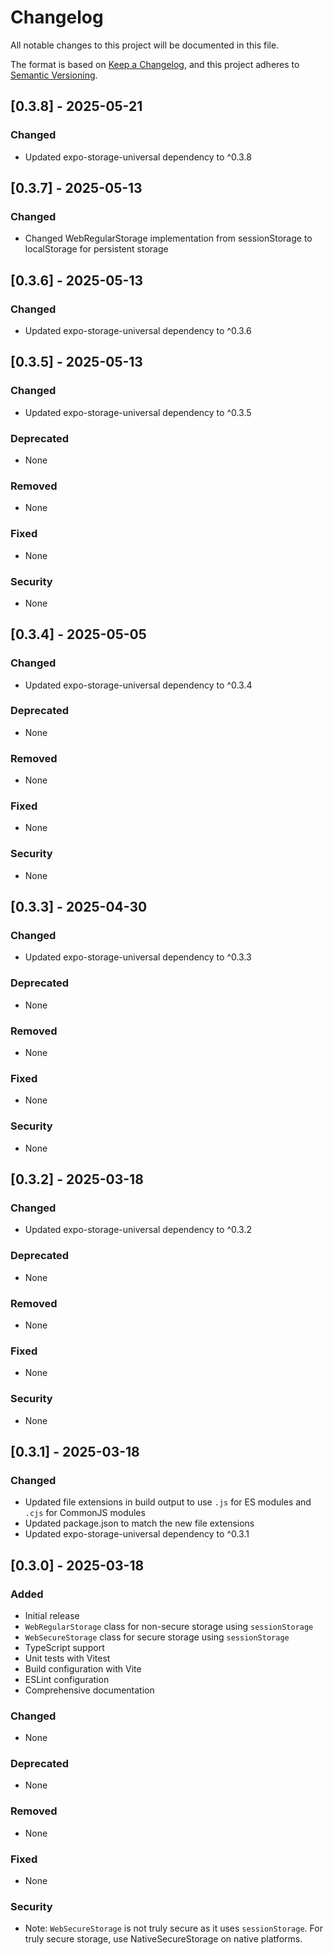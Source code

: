 # Changelog

All notable changes to this project will be documented in this file.

The format is based on [Keep a Changelog](https://keepachangelog.com/en/1.0.0/),
and this project adheres to [Semantic Versioning](https://semver.org/spec/v2.0.0.html).

## [0.3.8] - 2025-05-21

### Changed

- Updated expo-storage-universal dependency to ^0.3.8

## [0.3.7] - 2025-05-13

### Changed

- Changed WebRegularStorage implementation from sessionStorage to localStorage for persistent storage

## [0.3.6] - 2025-05-13

### Changed

- Updated expo-storage-universal dependency to ^0.3.6

## [0.3.5] - 2025-05-13

### Changed

- Updated expo-storage-universal dependency to ^0.3.5

### Deprecated

- None

### Removed

- None

### Fixed

- None

### Security

- None

## [0.3.4] - 2025-05-05

### Changed

- Updated expo-storage-universal dependency to ^0.3.4

### Deprecated

- None

### Removed

- None

### Fixed

- None

### Security

- None

## [0.3.3] - 2025-04-30

### Changed

- Updated expo-storage-universal dependency to ^0.3.3

### Deprecated

- None

### Removed

- None

### Fixed

- None

### Security

- None

## [0.3.2] - 2025-03-18

### Changed

- Updated expo-storage-universal dependency to ^0.3.2

### Deprecated

- None

### Removed

- None

### Fixed

- None

### Security

- None

## [0.3.1] - 2025-03-18

### Changed

- Updated file extensions in build output to use `.js` for ES modules and `.cjs` for CommonJS modules
- Updated package.json to match the new file extensions
- Updated expo-storage-universal dependency to ^0.3.1

## [0.3.0] - 2025-03-18

### Added

- Initial release
- `WebRegularStorage` class for non-secure storage using `sessionStorage`
- `WebSecureStorage` class for secure storage using `sessionStorage`
- TypeScript support
- Unit tests with Vitest
- Build configuration with Vite
- ESLint configuration
- Comprehensive documentation

### Changed

- None

### Deprecated

- None

### Removed

- None

### Fixed

- None

### Security

- Note: `WebSecureStorage` is not truly secure as it uses `sessionStorage`. For truly secure storage, use NativeSecureStorage on native platforms.
